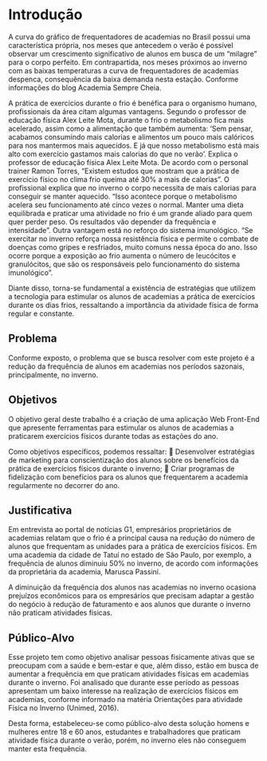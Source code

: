 # Introdução
A curva do gráfico de frequentadores de academias no Brasil possui uma característica própria, nos meses que antecedem o verão é possível observar um crescimento significativo de alunos em busca de um “milagre” para o corpo perfeito. Em contrapartida, nos meses próximos ao inverno com as baixas temperaturas a curva de frequentadores de academias despenca, consequência da baixa demanda nesta estação. Conforme informações do blog Academia Sempre Cheia. 

A prática de exercícios durante o frio é benéfica para o organismo humano, profissionais da área citam algumas vantagens. Segundo o professor de educação física Alex Leite Mota, durante o frio o metabolismo fica mais acelerado, assim como a alimentação que também aumenta: ‘Sem pensar, acabamos consumindo mais calorias e alimentos um pouco mais calóricos para nos mantermos mais aquecidos. E já que nosso metabolismo está mais alto com exercício gastamos mais calorias do que no verão’. Explica o professor de educação física Alex Leite Mota.
De acordo com o personal trainer Ramon Torres, “Existem estudos que mostram que a prática de exercício físico no clima frio queima até 30% a mais de calorias”. O profissional explica que no inverno o corpo necessita de mais calorias para conseguir se manter aquecido. “Isso acontece porque o metabolismo acelera seu funcionamento até cinco vezes o normal. Manter uma dieta equilibrada e praticar uma atividade no frio é um grande aliado para quem quer perder peso. Os resultados vão depender da frequência e intensidade”.
Outra vantagem está no reforço do sistema imunológico. “Se exercitar no inverno reforça nossa resistência física e permite o combate de doenças como gripes e resfriados, muito comuns nessa época do ano. Isso ocorre porque a exposição ao frio aumenta o número de leucócitos e granulócitos, que são os responsáveis pelo funcionamento do sistema imunológico”.

Diante disso, torna-se fundamental a existência de estratégias que utilizem a tecnologia para estimular os alunos de academias a prática de exercícios durante os dias frios, ressaltando a importância da atividade física de forma regular e constante.



## Problema
Conforme exposto, o problema que se busca resolver com este projeto é a redução da frequência de alunos em academias nos períodos sazonais, principalmente, no inverno.



## Objetivos

O objetivo geral deste trabalho é a criação de uma aplicação Web Front-End que apresente ferramentas para estimular os alunos de academias a praticarem exercícios físicos durante todas as estações do ano.

Como objetivos específicos, podemos ressaltar:
	Desenvolver estratégias de marketing para conscientização dos alunos sobre os benefícios da prática de exercícios físicos durante o inverno;
	Criar programas de fidelização com benefícios para os alunos que frequentarem a academia regularmente no decorrer do ano.

 

## Justificativa

Em entrevista ao portal de notícias G1, empresários proprietários de academias relatam que o frio é a principal causa na redução do número de alunos que frequentam as unidades para a prática de exercícios físicos. 
Em uma academia da cidade de Tatuí no estado de São Paulo, por exemplo, a frequência de alunos diminuiu 50% no inverno, de acordo com informações da proprietária da academia, Marusca Passini.

A diminuição da frequência dos alunos nas academias no inverno ocasiona prejuízos econômicos para os empresários que precisam adaptar a gestão do negócio à redução de faturamento e aos alunos que durante o inverno não praticam atividades físicas.



## Público-Alvo

Esse projeto tem como objetivo analisar pessoas fisicamente ativas que se preocupam com a saúde e bem-estar e que, além disso, estão em busca de aumentar a frequência em que praticam atividades físicas em academias durante o inverno. Foi analisado que durante esse período as pessoas apresentam um baixo interesse na realização de exercícios físicos em academias, conforme informado na matéria Orientações para atividade Física no Inverno (Unimed, 2016).

Desta forma, estabeleceu-se como público-alvo desta solução homens e mulheres entre 18 e 60 anos, estudantes e trabalhadores que praticam atividade física durante o verão, porém, no inverno eles não conseguem manter esta frequência.
 

